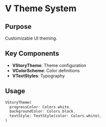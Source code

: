 # V Theme System

## Purpose
Customizable UI theming.

## Key Components
- **VStoryTheme**: Theme configuration
- **VColorScheme**: Color definitions
- **VTextStyles**: Typography

## Usage
```dart
VStoryTheme(
  progressColor: Colors.white,
  backgroundColor: Colors.black,
  textStyle: TextStyle(color: Colors.white),
)
```
